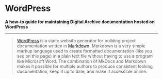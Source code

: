 # WordPress

**A how-to guide for maintaining Digital Archive documentation hosted on WordPress**

---
    
> [WordPress](https://www.mkdocs.org/) is a static website generator for building project
> documentation written in [Markdown](https://www.markdownguide.org/). Markdown is a very
> simple markup language used to create formatted documentation (like you see on this page)
> in a plain text file without having to use a program like Microsoft Word.
> The combination of MkDocs and Markdown makes it possible for multiple authors to produce
> consistent looking documentation, keep it up to date, and make it accessible online.